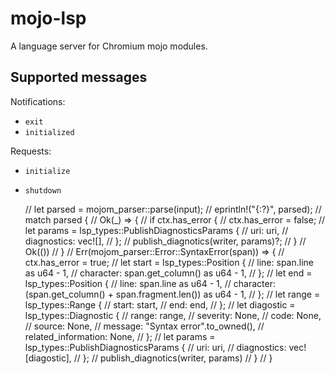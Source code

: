 # mojo-lsp

A language server for Chromium mojo modules.

## Supported messages

Notifications:

- `exit`
- `initialized`

Requests:

- `initialize`
- `shutdown`

    // let parsed = mojom_parser::parse(input);
    // eprintln!("{:?}", parsed);
    // match parsed {
    //     Ok(_) => {
    //         if ctx.has_error {
    //             ctx.has_error = false;
    //             let params = lsp_types::PublishDiagnosticsParams {
    //                 uri: uri,
    //                 diagnostics: vec![],
    //             };
    //             publish_diagnotics(writer, params)?;
    //         }
    //         Ok(())
    //     }
    //     Err(mojom_parser::Error::SyntaxError(span)) => {
    //         ctx.has_error = true;
    //         let start = lsp_types::Position {
    //             line: span.line as u64 - 1,
    //             character: span.get_column() as u64 - 1,
    //         };
    //         let end = lsp_types::Position {
    //             line: span.line as u64 - 1,
    //             character: (span.get_column() + span.fragment.len()) as u64 - 1,
    //         };
    //         let range = lsp_types::Range {
    //             start: start,
    //             end: end,
    //         };
    //         let diagostic = lsp_types::Diagnostic {
    //             range: range,
    //             severity: None,
    //             code: None,
    //             source: None,
    //             message: "Syntax error".to_owned(),
    //             related_information: None,
    //         };
    //         let params = lsp_types::PublishDiagnosticsParams {
    //             uri: uri,
    //             diagnostics: vec![diagostic],
    //         };
    //         publish_diagnotics(writer, params)
    //     }
    // }
